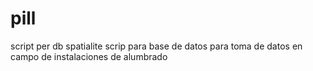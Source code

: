 # pill
script per db spatialite
scrip para base de datos para toma de datos en campo de instalaciones de alumbrado
